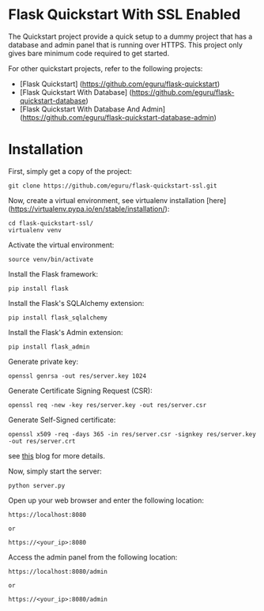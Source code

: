 # Flask Quickstart With SSL Enabled

The Quickstart project provide a quick setup to a dummy project that has a database and admin panel that is running over HTTPS. This project only gives bare minimum code required to get started.

For other quickstart projects, refer to the following projects:

* [Flask Quickstart] (https://github.com/eguru/flask-quickstart)
* [Flask Quickstart With Database] (https://github.com/eguru/flask-quickstart-database)
* [Flask Quickstart With Database And Admin] (https://github.com/eguru/flask-quickstart-database-admin)

# Installation

First, simply get a copy of the project:

```
git clone https://github.com/eguru/flask-quickstart-ssl.git
```

Now, create a virtual environment, see virtualenv installation [here] (https://virtualenv.pypa.io/en/stable/installation/):

```
cd flask-quickstart-ssl/
virtualenv venv
```

Activate the virtual environment:

```
source venv/bin/activate
```

Install the Flask framework:

```
pip install flask
```

Install the Flask's SQLAlchemy extension:

```
pip install flask_sqlalchemy
```

Install the Flask's Admin extension:

```
pip install flask_admin
```

Generate private key:

```
openssl genrsa -out res/server.key 1024
```

Generate Certificate Signing Request (CSR):

```
openssl req -new -key res/server.key -out res/server.csr
```

Generate Self-Signed certificate:

```
openssl x509 -req -days 365 -in res/server.csr -signkey res/server.key -out res/server.crt
```

see [this](http://anubhav83.in/2016/10/07/webrtc-serve-localhost-https/) blog for more details.

Now, simply start the server:

```
python server.py
```

Open up your web browser and enter the following location:

```
https://localhost:8080

or 

https://<your_ip>:8080

```

Access the admin panel from the following location:
```
https://localhost:8080/admin

or

https://<your_ip>:8080/admin
```
